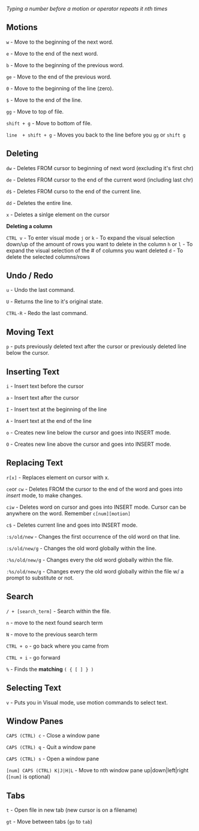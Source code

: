 *Typing a number before a motion or operator repeats it nth times*
   
## Motions

`w` - Move to the beginning of the next word. 

`e` - Move to the end of the next word. 

`b` - Move to the beginning of the previous word.

`ge` - Move to the end of the previous word. 

`0` - Move to the beginning of the line (zero).

`$` - Move to the end of the line. 

`gg` - Move to top of file. 

`shift + g` - Move to bottom of file. 

`line  + shift + g` - Moves you back to the line before you `gg` or `shift g`


## Deleting

`dw` - Deletes FROM cursor to beginning of next word (excluding it's first chr)

`de` - Deletes FROM cursor to the end of the current word (including last chr)

`d$` - Deletes FROM curso to the end of the current line. 

`dd` - Deletes the entire line. 

`x` - Deletes a sinlge element on the cursor

**Deleting a column**

`CTRL v` - To enter visual mode
`j` or `k` - To expand the visual selection down/up of the amount of rows you want to delete in the column
`h` or `l` - To expand the visual selection of the # of columns you want deleted
`d` - To delete the selected columns/rows

## Undo / Redo

`u` - Undo the last command.

`U` - Returns the line to it's original state. 

`CTRL-R` - Redo the last command.

## Moving Text

`p` - puts previously deleted text after the cursor or previously deleted line below the cursor.

## Inserting Text

`i` - Insert text before the cursor

`a` - Insert text after the cursor

`I` - Insert text at the beginning of the line

`A` - Insert text at the end of the line

`o` - Creates new line below the cursor and goes into INSERT mode. 

`O` - Creates new line above the cursor and goes into INSERT mode. 

## Replacing Text

`r[x]` - Replaces element on cursor with x.  

`ce`or `cw` - Deletes FROM the cursor to the end of the word and goes into *insert* mode, to make changes. 

`ciw` - Deletes word on cursor and goes into INSERT mode. Cursor can be anywhere on the word. Remember `c[num][motion]`

`c$` - Deletes current line and goes into INSERT mode.  

`:s/old/new` - Changes the first occurrence of the old word on that line. 

`:s/old/new/g` - Changes the old word globally within the line. 

`:%s/old/new/g` - Changes every the old word globally within the file. 

`:%s/old/new/g` - Changes every the old word globally within the file w/ a prompt to substitute or not. 


## Search

`/ + [search_term]` - Search within the file. 

`n` - move to the next found search term

`N` - move to the previous search term

`CTRL + o` - go back where you came from

`CTRL + i` - go forward

`%` - Finds the **matching** `( { [ ] } )`

## Selecting Text

`v` - Puts you in Visual mode, use motion commands to select text.

## Window Panes

`CAPS (CTRL) c` - Close a window pane

`CAPS (CTRL) q` - Quit a window pane

`CAPS (CTRL) s` - Open a window pane

`[num] CAPS (CTRL) K|J|H|L` - Move to nth window pane up|down|left|right (`[num]` is optional)

## Tabs

`t` - Open file in new tab (new cursor is on a filename)

`gt` - Move between tabs (`go` to `tab`)

